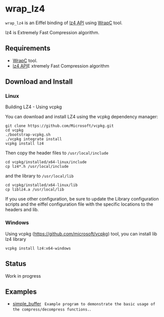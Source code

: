 # wrap_lz4
`wrap_lz4` is an Eiffel binding of [lz4 API](https://github.com/lz4/lz4) 
using [WrapC](https://github.com/eiffel-wrap-c/WrapC) tool.

lz4 is Extremely Fast Compression algorithm. 


## Requirements 

*  [WrapC](https://github.com/eiffel-wrap-c/WrapC) tool.
*  [lz4 API](https://github.com/lz4/lz4)E xtremely Fast Compression algorithm 


## Download and  Install

### Linux
Building LZ4 - Using vcpkg

You can download and install LZ4 using the vcpkg dependency manager:

	git clone https://github.com/Microsoft/vcpkg.git
	cd vcpkg
	./bootstrap-vcpkg.sh
	./vcpkg integrate install
	vcpkg install lz4
	
Then copy the header files to `/usr/local/include` 
	

	cd vcpkg/installed/x64-linux/include
	cp lz4*.h /usr/local/include

and the library to `/usr/local/lib`

	cd vcpkg/installed/x64-linux/lib
	cp liblz4.a /usr/local/lib


If you use other configuration, be sure to update the Library configuration scripts and the eiffel configuration file
with the specific locations to the headers and lib.

### Windows

Using vcpkg (https://github.com/microsoft/vcpkg) tool, you can install lib lz4 library

	vcpkg install lz4:x64-windows

## Status

Work in progress


## Examples

* [simple_buffer](examples/simple_buffer)   ` Example program to demonstrate the basic usage of the compress/decompress functions.`.


